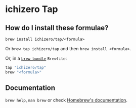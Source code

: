 # ichizero Tap

## How do I install these formulae?

`brew install ichizero/tap/<formula>`

Or `brew tap ichizero/tap` and then `brew install <formula>`.

Or, in a [`brew bundle`](https://github.com/Homebrew/homebrew-bundle) `Brewfile`:

```ruby
tap "ichizero/tap"
brew "<formula>"
```

## Documentation

`brew help`, `man brew` or check [Homebrew's documentation](https://docs.brew.sh).
